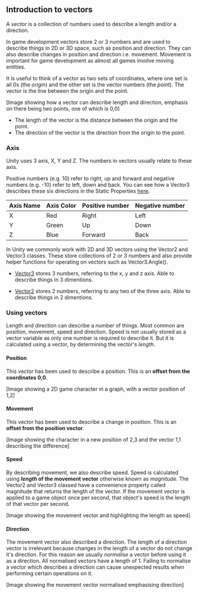 ## Introduction to vectors
A _vector_ is a collection of numbers used to describe a length and/or a direction.

In game development vectors store 2 or 3 numbers and are used to describe things in 2D or 3D space, such as position and direction. They can also describe changes in position and direction i.e. movement. Movement is important for game development as almost all games involve moving entities.

It is useful to think of a vector as two sets of coordinates, where one set is all 0s (the _origin_) and the other set is the vector numbers (the _point_). The vector is the line between the origin and the point.

[Image showing how a vector can describe length and direction, emphasis on there being two points, one of which is 0,0]

- The length of the vector is the distance between the origin and the point.
- The direction of the vector is the direction from the origin to the point. 

### Axis
Unity uses 3 axis, X, Y and Z. The numbers in vectors usually relate to these axis.

Positive numbers (e.g. 10) refer to right, up and forward and negative numbers (e.g. -10) refer to left, down and back. You can see how a Vector3 describes these six directions in the Static Properties [here](https://docs.unity3d.com/ScriptReference/Vector3.html).

|Axis Name|Axis Color|Positive number|Negative number|
|---------|----------|---------------|---------------|
|X|Red|Right|Left|
|Y|Green|Up|Down|
|Z|Blue|Forward|Back|

In Unity we commonly work with 2D and 3D vectors using the Vector2 and Vector3 classes. These store collections of 2 or 3 numbers and also provide helper functions for operating on vectors such as Vector3.Angle().

- [Vector3](https://docs.unity3d.com/ScriptReference/Vector3.html) stores 3 numbers, referring to the x, y and z axis. Able to describe things in 3 dimentions.

- [Vector2](https://docs.unity3d.com/ScriptReference/Vector2.html) stores 2 numbers, referring to any two of the three axis. Able to describe things in 2 dimentions.

### Using vectors
Length and direction can describe a number of things. Most common are position, movement, speed and direction. Speed is not usually stored as a vector variable as only one number is required to describe it. But it is calculated using a vector, by determining the vector's _length_.

#### Position
This vector has been used to describe a position. This is an **offset from the coordinates 0,0**.

[Image showing a 2D game character in a graph, with a vector position of 1,2]

#### Movement
This vector has been used to describe a change in position. This is an **offset from the position vector**.

[Image showing the character in a new position of 2,3 and the vector 1,1 describing the difference]

#### Speed
By describing movement, we also describe speed. Speed is calculated using **_length_ of the movement vector** otherwise known as _magnitude_. The Vector2 and Vector3 classed have a convenience property called magnitude that returns the length of the vector. If the movement vector is applied to a game object once per second, that object's speed is the length of that vector per second.

[Image showing the movement vector and highlighting the length as speed]

#### Direction
The movement vector also described a direction. The length of a direction vector is irrelevant because changes in the length of a vector do not change it's direction. For this reason we usually _normalise_ a  vector before using it as a direction. All normalised vectors have a length of 1. Failing to normalise a vector which describes a direction can cause unexpected results when performing certain operations on it.

[Image showing the movement vector normalised emphasising direction]

